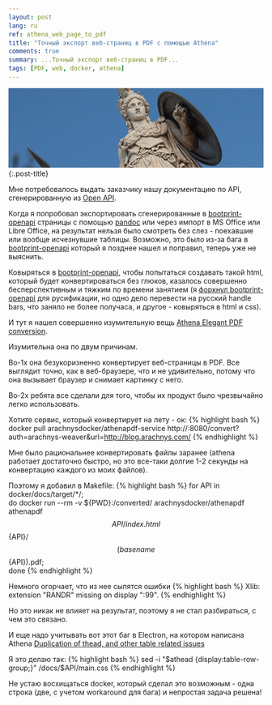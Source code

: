 ```yaml
---
layout: post
lang: ru
ref: athena_web_page_to_pdf
title: "Точный экспорт веб-страниц в PDF с помощью Athena"
comments: true
summary: ...Точный экспорт веб-страниц в PDF...
tags: [PDF, web, docker, athena]
---
```


![](/images/athena.png){:.post-title}

Мне потребовалось выдать заказчику нашу документацию по API, сгенерированную из
[Open API](http://swagger.io/).

Когда я попробовал экспортировать сгенерированные в 
[bootprint-openapi](https://github.com/bootprint/bootprint-openapi) страницы с помощью 
[pandoc](http://pandoc.org/)
или через импорт в MS Office или Libre Office, на результат нельзя было
смотреть без слез - поехавшие или вообще исчезнувшие таблицы.
Возможно, это было из-за бага в [bootprint-openapi](https://github.com/bootprint/bootprint-openapi)
который я позднее нашел и поправил, теперь уже не выяснить.

Ковыряться в [bootprint-openapi](https://github.com/bootprint/bootprint-openapi),
чтобы попытаться создавать такой html, который будет конвертироваться без глюков,
казалось совершенно бесперспективным и тяжким по времени занятием
(я [форкнул bootprint-openapi](https://github.com/masterandrey/bootprint-openapi)
для русификации, но одно дело перевести на русский handle bars, что заняло не
более получаса, и другое - ковыряться в html и css).

И тут я нашел совершенно изумительную вещь
[Athena Elegant PDF conversion](http://www.athenapdf.com/).

Изумительна она по двум причинам.

Во-1х она безукоризненно конвертирует веб-страницы в PDF.
Все выглядит точно, как в веб-браузере, что и не удивительно, потому что она
вызывает браузер и снимает картинку с него.

Во-2х ребята все сделали для того, чтобы их продукт было чрезвычайно легко использовать.

Хотите сервис, который конвертирует на лету - ок:
{% highlight bash %}
docker pull arachnysdocker/athenapdf-service
http://<docker-address>:8080/convert?auth=arachnys-weaver&url=http://blog.arachnys.com/
{% endhighlight %}

Мне было рациональнее конвертировать файлы заранее (athena работает достаточно быстро, но это
все-таки долгие 1-2 секунды на конвертацию каждого из моих файлов).

Поэтому я добавил в Makefile:
{% highlight bash %}
for API in docker/docs/target/*/; \
    do docker run --rm -v ${PWD}:/converted/ arachnysdocker/athenapdf athenapdf $${API}/index.html $${API}/$$(basename $${API}).pdf; \
done
{% endhighlight %}

Немного огорчает, что из нее сыпятся ошибки
{% highlight bash %}
Xlib:  extension "RANDR" missing on display ":99".
{% endhighlight %}

Но это никак не влияет на результат, поэтому я не стал разбираться, с чем это связано.

И еще надо учитывать вот этот баг в Electron, на котором написана Athena
[Duplication of thead, and other table related issues](https://github.com/arachnys/athenapdf/issues/68)

Я это делаю так:
{% highlight bash %}
sed -i "\$athead {display:table-row-group;}" /docs/$API/main.css
{% endhighlight %}

Не устаю восхищаться docker, который сделал это возможным - одна строка (две, с учетом
workaround для бага) и непростая задача решена!
